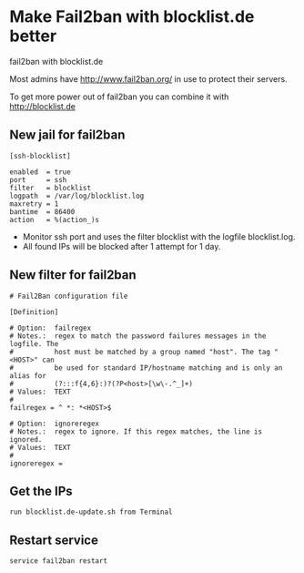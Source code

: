 # Make Fail2ban with blocklist.de better
fail2ban with blocklist.de

Most admins have http://www.fail2ban.org/ in use to protect their servers.

To get more power out of fail2ban you can combine it with http://blocklist.de

## New jail for fail2ban
```
[ssh-blocklist]
 
enabled  = true
port     = ssh
filter   = blocklist
logpath  = /var/log/blocklist.log
maxretry = 1
bantime  = 86400
action   = %(action_)s
```
* Monitor ssh port and uses the filter blocklist with the logfile blocklist.log.
* All found IPs will be blocked after 1 attempt for 1 day.


## New filter for fail2ban
```
# Fail2Ban configuration file
 
[Definition]
 
# Option:  failregex
# Notes.:  regex to match the password failures messages in the logfile. The
#          host must be matched by a group named "host". The tag "<HOST>" can
#          be used for standard IP/hostname matching and is only an alias for
#          (?:::f{4,6}:)?(?P<host>[\w\-.^_]+)
# Values:  TEXT
#
failregex = ^ *: *<HOST>$
 
# Option:  ignoreregex
# Notes.:  regex to ignore. If this regex matches, the line is ignored.
# Values:  TEXT
#
ignoreregex = 
```

## Get the IPs
```
run blocklist.de-update.sh from Terminal
```

## Restart service
```
service fail2ban restart
```
